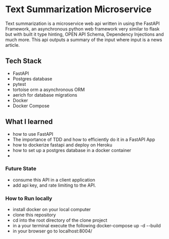 # Text Summarization Microservice
Text summarization is a microservice web api written in using the FastAPI Framework, an asynchronous python web framework very similar to flask but with built it type hinting, OPEN API Schema, Dependency Injections and much more. This api outputs a summary of the input where input is a news article. 

## Tech Stack 
 - FastAPI
 - Postgres database
 - pytest
 - tortoise orm a asynchronous ORM
 - aerich for database migrations 
 - Docker 
 - Docker Compose 


## What I learned
- how to use FastAPI 
- The importance of TDD and how to efficiently do it in a FastAPI App
- how to dockerize fastapi and deploy on Heroku
- how to set up a postgres database in a docker container
- 

### Future State 
- consume this API in a client application
- add api key, and rate limiting to the API. 

### How to Run locally 
- install docker on your local computer 
- clone this repository
- cd into the root directory of the clone project 
- in a your terminal execute the following docker-compose up -d --build
- in your browser go to localhost:8004/


